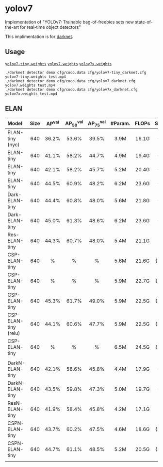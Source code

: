 # yolov7

Implementation of "YOLOv7: Trainable bag-of-freebies sets new state-of-the-art for real-time object detectors"

This implimentation is for [darknet](https://github.com/AlexeyAB/darknet).

## Usage

[`yolov7-tiny.weights`](https://github.com/WongKinYiu/yolov7/releases/download/v0.1/yolov7-tiny.weights) [`yolov7.weights`](https://github.com/WongKinYiu/yolov7/releases/download/v0.1/yolov7.weights) [`yolov7x.weights`](https://github.com/WongKinYiu/yolov7/releases/download/v0.1/yolov7x.weights) 

``` shell
./darknet detector demo cfg/coco.data cfg/yolov7-tiny_darknet.cfg yolov7-tiny.weights test.mp4
./darknet detector demo cfg/coco.data cfg/yolov7_darknet.cfg yolov7.weights test.mp4
./darknet detector demo cfg/coco.data cfg/yolov7x_darknet.cfg yolov7x.weights test.mp4
```

## ELAN

| Model | Size | AP<sup>val</sup> | AP<sub>50</sub><sup>val</sup> | AP<sub>75</sub><sup>val</sup> | \#Param. | FLOPs | Setting |
| :-- | :-: | :-: | :-: | :-: | :-: | :-: | :-: |
| ELAN-tiny (nyc) | 640 | 36.2% | 53.6% | 39.5% | 3.9M | 16.1G | {1,1} |
| ELAN-tiny | 640 | 41.1% | 58.2% | 44.7% | 4.9M | 19.4G | {2,1} |
| ELAN-tiny | 640 | 42.1% | 58.2% | 45.7% | 5.2M | 20.4G | {1,2} |
| ELAN-tiny | 640 | 44.5% | 60.9% | 48.2% | 6.2M | 23.6G | {2,2} |
| Dark-ELAN-tiny | 640 | 44.4% | 60.8% | 48.0% | 5.6M | 21.8G | {1,3} |
| Dark-ELAN-tiny | 640 | 45.0% | 61.3% | 48.6% | 6.2M | 23.6G | {3,3} |
| Res-ELAN-tiny | 640 | 44.3% | 60.7% | 48.0% | 5.4M | 21.1G | . |
| CSP-ELAN-tiny | 640 | % | % | % | 5.6M | 21.6G | {1,3,1} |
| CSP-ELAN-tiny | 640 | % | % | % | 5.9M | 22.7G | {1,3,2} |
| CSP-ELAN-tiny | 640 | 45.3% | 61.7% | 49.0% | 5.9M | 22.5G | {3,3,1} |
| CSP-ELAN-tiny (relu) | 640 | 44.1% | 60.6% | 47.7% | 5.9M | 22.5G | {3,3,1} |
| CSP-ELAN-tiny | 640 | % | % | % | 6.5M | 24.5G | {3,3,2} |
|  |  |  |  |  |  |  |  |
| DarkN-ELAN-tiny | 640 | 42.1% | 58.6% | 45.8% | 4.4M | 17.9G | {1,3} |
| DarkN-ELAN-tiny | 640 | 43.5% | 59.8% | 47.3% | 5.0M | 19.7G | {3,3} |
| ResN-ELAN-tiny | 640 | 41.9% | 58.4% | 45.8% | 4.2M | 17.1G | . |
| CSPN-ELAN-tiny | 640 | 43.7% | 60.2% | 47.5% | 4.6M | 18.6G | {3,3,1} |
| CSPN-ELAN-tiny | 640 | 44.7% | 61.1% | 48.5% | 5.2M | 20.5G | {3,3,2} |
|  |  |  |  |  |  |  |  |
